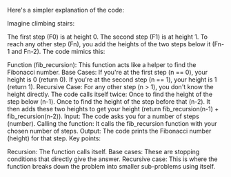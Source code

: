 Here's a simpler explanation of the code:

Imagine climbing stairs:

The first step (F0) is at height 0.
The second step (F1) is at height 1.
To reach any other step (Fn), you add the heights of the two steps below it (Fn-1 and Fn-2).
The code mimics this:

Function (fib_recursion): This function acts like a helper to find the Fibonacci number.
Base Cases:
If you're at the first step (n == 0), your height is 0 (return 0).
If you're at the second step (n == 1), your height is 1 (return 1).
Recursive Case:
For any other step (n > 1), you don't know the height directly.
The code calls itself twice:
Once to find the height of the step below (n-1).
Once to find the height of the step before that (n-2).
It then adds these two heights to get your height (return fib_recursion(n-1) + fib_recursion(n-2)).
Input:
The code asks you for a number of steps (number).
Calling the function:
It calls the fib_recursion function with your chosen number of steps.
Output:
The code prints the Fibonacci number (height) for that step.
Key points:

Recursion: The function calls itself.
Base cases: These are stopping conditions that directly give the answer.
Recursive case: This is where the function breaks down the problem into smaller sub-problems using itself.

